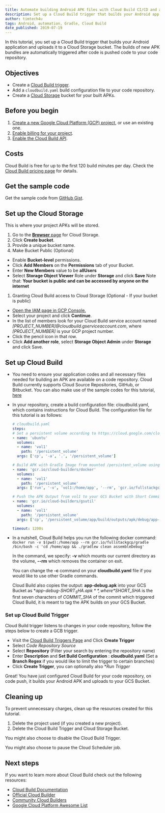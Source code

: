 ```yaml
---
title: Automate building Android APK files with Cloud Build CI/CD and a Gradle Docker image
description: Set up a Cloud Build trigger that builds your Android app and uploads it to a Cloud Storage bucket.
author: timtech4u
tags: Android, automation, Gradle, Cloud Build
date_published: 2019-07-19
---
```


In this tutorial, you set up a Cloud Build trigger that builds your Android application and uploads it to a Cloud Storage
bucket. The builds of new APK bundles are automatically triggered after code is pushed code to your code repository.

## Objectives

- Create a [Cloud Build trigger](https://cloud.google.com/cloud-build).
- Add a `cloudbuild.yaml` build configuration file to your code repository.
- Create a [Cloud Storage](https://cloud.google.com/storage/) bucket for your built APKs.

## Before you begin

1.  [Create a new Google Cloud Platform (GCP) project](https://console.cloud.google.com/project), or use an existing one.
2.  [Enable billing for your project](https://support.google.com/cloud/answer/6293499#enable-billing).
3.  [Enable the Cloud Build API](https://console.cloud.google.com/cloud-build/builds).

## Costs

Cloud Build is free for up to the first 120 build minutes per day. Check the
[Cloud Build pricing page](https://cloud.google.com/pricing/) for details.

## Get the sample code

Get the sample code from [GitHub Gist](https://github.com/Timtech4u/gcb-android-tutorial).

## Set up the Cloud Storage

This is where your project APKs will be stored.

1.  Go to the [**Browser** page](https://console.cloud.google.com/storage/browser) for Cloud Storage.
1.  Click **Create bucket**.
1.  Provide a unique bucket name.
1.  Make Bucket Public (Optional)
  - Enable **Bucket-level** permissions.
  - Click **Add Members** on the **Permissions** tab of your Bucket.
  - Enter **New Members** value to be **allUsers**
  - Select **Storage Object Viewer** Role under **Storage** and click **Save**
  Note that: **Your bucket is public and can be accessed by anyone on the internet**
1. Granting Cloud Build access to Cloud Storage (Optional - If your bucket is public)
  - [Open the IAM page in GCP Console.](https://console.cloud.google.com/project/_/iam-admin/iam?_ga=2.2968627.-2014380672.1551979429)
  - Select your project and click **Continue**.
  - In the list of members look for your Cloud Build service account named  *[PROJECT_NUMBER]@cloudbuild.gserviceaccount.com*, where  *[PROJECT_NUMBER]* is your GCP project number.
  - Click the pencil icon in that row.
  - Click **Add another role**, select **Storage Object Admin** under **Storage** and click Save.


## Set up Cloud Build

-  You need to ensure your application codes and all necessary files needed for building an APK are available on a code repository. Cloud Build currently supports Cloud Source Repositories, GitHub, or Bitbucket. You can also make use of the sample codes for this tutorial, [here](https://github.com/Timtech4u/gcb-android-tutorial) 
-  In your repository, create a build configuration file: cloudbuild.yaml, which contains instructions for Cloud Build. The configuration file for this tutorial is as follows:
    ```yaml
    # cloudbuild.yaml
    steps:
    # Set a persistent volume according to https://cloud.google.com/cloud-build/docs/build-config (search for volumes)
    - name: 'ubuntu'
      volumes:
      - name: 'vol1'
        path: '/persistent_volume'
      args: ['cp', '-a', '.', '/persistent_volume']

    # Build APK with Gradle Image from mounted /persistent_volume using name: vol1
    - name: 'gcr.io/cloud-builders/docker'
      volumes:
      - name: 'vol1'
        path: '/persistent_volume'
      args: ['run', '-v', 'vol1:/home/app', '--rm', 'gcr.io/fullstackgcp/gradle', '/bin/sh', '-c', 'cd /home/app && ./gradlew clean assembleDebug']

    # Push the APK Output from vol1 to your GCS Bucket with Short Commit SHA.
    - name: 'gcr.io/cloud-builders/gsutil'
      volumes:
      - name: 'vol1'
        path: '/persistent_volume'
      args: ['cp', '/persistent_volume/app/build/outputs/apk/debug/app-debug.apk', 'gs://fullstackgcp-apk-builds/app-debug-$SHORT_SHA.apk']

    timeout: 1200s
    ```
-  In a nutshell, Cloud Build helps you run the following docker command:
   `docker run -v $(pwd):/home/app --rm gcr.io/fullstackgcp/gradle /bin/bash -c 'cd /home/app && ./gradlew clean assembleDebug'`
   
   In the command, we specify: **-v** which mounts our current directory as the volume, **--rm** which removes the container on exit.
   
   You can change the  **-c** command on your **cloudbuild.yaml** file if you would like to use other Gradle commands.
   
   Cloud Build also copies the output: **app-debug.apk** into your  GCS Bucket as **app-debug-$SHORT_SHA.apk** , where *$SHORT_SHA* is the first seven characters of *COMMIT_SHA* of the commit which triggered Cloud Build, it is meant to tag the APK builds on your GCS Bucket.


### Set up Cloud Build Trigger

Cloud Build trigger listens to changes in your code repository, follow the steps below to create a GCB trigger.

-  Visit the  [Cloud Build Triggers Page](https://console.cloud.google.com/cloud-build/triggers) and Click **Create Trigger**
-  Select *Code Repository Source*
-  Select **Repository** (Filter your search by entering the repository name)
-  Enter **Description** and **Set Build Configuration** : **cloudbuild.yaml** (Set a **Branch Regex** if you would like to limit the trigger to certain branches)
-  Click **Create Trigger**, you can optionally also **Run Trigger*

Great! You have just configured Cloud Build for your code repository, on code push, it builds your Android APK and uploads to your GCS Bucket. 

## Cleaning up

To prevent unnecessary charges, clean up the resources created for this tutorial.

1.  Delete the project used (if you created a new project).
2.  Delete the Cloud Build Trigger and Cloud Storage Bucket.

You might also choose to disable the Cloud Build Trigger.


You might also choose to pause the Cloud Scheduler job.

## Next steps

If you want to learn more about Cloud Build check out the following resources:

-  [Cloud Build Documentation](https://cloud.google.com/cloud-build/docs/) 
-  [Official Cloud Builder](https://github.com/GoogleCloudPlatform/cloud-builders)
-  [Community Cloud Builders](https://github.com/GoogleCloudPlatform/cloud-builders-community)
-  [Google Cloud Platform Awesome List](https://github.com/GoogleCloudPlatform/awesome-google-cloud)
